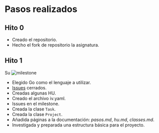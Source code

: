 # Pasos realizados
## Hito 0
- Creado el repositorio.
- Hecho el fork de repositorio la asignatura.

## Hito 1
Su ![milestone](https://github.com/morevi/GetItDone/milestone/1)

- Elegido Go como el lenguaje a utilizar.
- [Issues](https://github.com/morevi/GetItDone/issues?closed=1) cerrados.
- Creadas algunas HU.
- Creado el archivo iv.yaml.
- Issues en el milestone.
- Creada la clase `Task`.
- Creada la clase `Project`.
- Añadida páginas a la documentación: _pasos.md_, _hu.md_, _classes.md_.
- Investigada y preparada una estructura básica para el proyecto.
